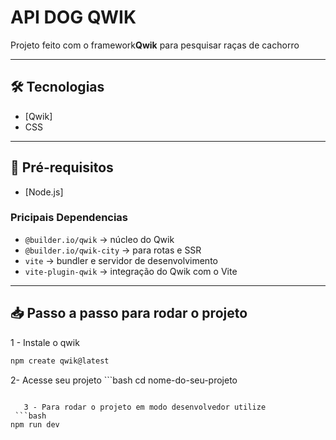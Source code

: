 # API DOG QWIK

Projeto feito com  o framework**Qwik** para pesquisar raças de cachorro 

---

## 🛠 Tecnologias

- [Qwik] 
- CSS  

---

## 🚀 Pré-requisitos

- [Node.js] 

### Pricipais Dependencias 

- `@builder.io/qwik` → núcleo do Qwik  
- `@builder.io/qwik-city` → para rotas e SSR  
- `vite` → bundler e servidor de desenvolvimento  
- `vite-plugin-qwik` → integração do Qwik com o Vite


---

## 📥 Passo a passo para rodar o projeto

1 - Instale o qwik 
   ```bash
npm create qwik@latest
 ```

   2- Acesse seu projeto
      ```bash
cd nome-do-seu-projeto
```

   3 - Para rodar o projeto em modo desenvolvedor utilize 
 ```bash
npm run dev
```

